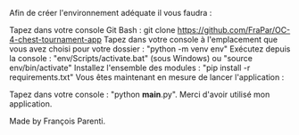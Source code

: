 Afin de créer l'environnement adéquate il vous faudra :

Tapez dans votre console Git Bash : git clone https://github.com/FraPar/OC-4-chest-tournament-app
Tapez dans votre console à l'emplacement que vous avez choisi pour votre dossier : "python -m venv env"
Exécutez depuis la console : "env/Scripts/activate.bat" (sous Windows) ou "source env/bin/activate"
Installez l'ensemble des modules : "pip install -r requirements.txt"
Vous êtes maintenant en mesure de lancer l'application :

Tapez dans votre console : "python __main__.py".
Merci d'avoir utilisé mon application.

Made by François Parenti.